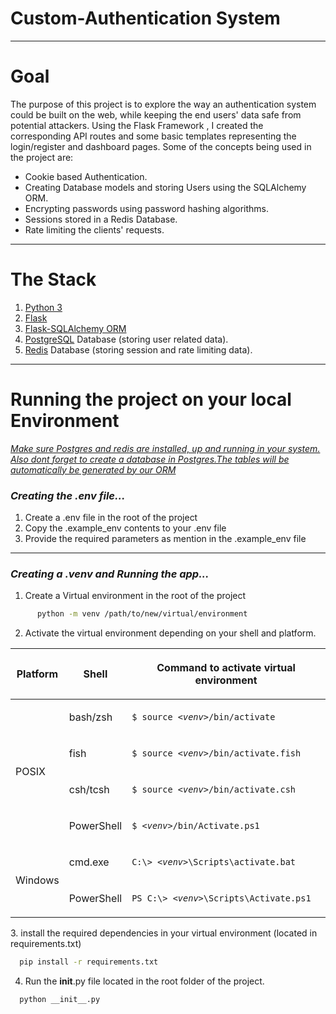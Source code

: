 # Custom-Authentication System

---

# Goal

The purpose of this project is to explore the way an authentication system could be built on the web, while keeping the end users' data safe from potential attackers. Using the Flask Framework , I created the corresponding API routes and some basic templates representing the login/register and dashboard pages. Some of the concepts being used in the project are:

* Cookie based Authentication.
* Creating Database models and storing Users using the SQLAlchemy ORM.
* Encrypting passwords using password hashing algorithms.
* Sessions stored in a Redis Database.
* Rate limiting the clients' requests.

---

# The Stack

1. [Python 3](https://www.python.org/)
2. [Flask](https://flask.palletsprojects.com/en/2.3.x/)
3. [Flask-SQLAlchemy ORM](https://flask-sqlalchemy.palletsprojects.com/en/3.0.x/)
4. [PostgreSQL](https://www.postgresql.org/) Database (storing user related data).
5. [Redis](https://redis.io/) Database (storing session and rate limiting data).

---

# Running the project on your local Environment

*<u>Make sure Postgres and redis are installed, up and running in your system.
Also dont forget to create a database in Postgres.The tables will be automatically be generated by our ORM</u>*

### *Creating the .env file...*

1. Create a .env file in the root of the project
2. Copy the .example_env contents to your .env file
3. Provide the required parameters as mention in the .example_env file

---

### *Creating a .venv and Running the app...*

1. Create a Virtual environment in the root of the project

```bash
      python -m venv /path/to/new/virtual/environment
```

2. Activate the virtual environment depending on your shell and platform.

<table class="docutils align-default">
<colgroup>
<col style="width: 17%">
<col style="width: 16%">
<col style="width: 67%">
</colgroup>
<thead>
<tr class="row-odd"><th class="head"><p>Platform</p></th>
<th class="head"><p>Shell</p></th>
<th class="head"><p>Command to activate virtual environment</p></th>
</tr>
</thead>
<tbody>
<tr class="row-even"><td rowspan="4"><p>POSIX</p></td>
<td><p>bash/zsh</p></td>
<td><p><code class="samp docutils literal notranslate"><span class="pre">$</span> <span class="pre">source</span> <em><span class="pre">&lt;venv&gt;</span></em><span class="pre">/bin/activate</span></code></p></td>
</tr>
<tr class="row-odd"><td><p>fish</p></td>
<td><p><code class="samp docutils literal notranslate"><span class="pre">$</span> <span class="pre">source</span> <em><span class="pre">&lt;venv&gt;</span></em><span class="pre">/bin/activate.fish</span></code></p></td>
</tr>
<tr class="row-even"><td><p>csh/tcsh</p></td>
<td><p><code class="samp docutils literal notranslate"><span class="pre">$</span> <span class="pre">source</span> <em><span class="pre">&lt;venv&gt;</span></em><span class="pre">/bin/activate.csh</span></code></p></td>
</tr>
<tr class="row-odd"><td><p>PowerShell</p></td>
<td><p><code class="samp docutils literal notranslate"><span class="pre">$</span> <em><span class="pre">&lt;venv&gt;</span></em><span class="pre">/bin/Activate.ps1</span></code></p></td>
</tr>
<tr class="row-even"><td rowspan="2"><p>Windows</p></td>
<td><p>cmd.exe</p></td>
<td><p><code class="samp docutils literal notranslate"><span class="pre">C:\&gt;</span> <em><span class="pre">&lt;venv&gt;</span></em><span class="pre">\Scripts\activate.bat</span></code></p></td>
</tr>
<tr class="row-odd"><td><p>PowerShell</p></td>
<td><p><code class="samp docutils literal notranslate"><span class="pre">PS</span> <span class="pre">C:\&gt;</span> <em><span class="pre">&lt;venv&gt;</span></em><span class="pre">\Scripts\Activate.ps1</span></code></p></td>
</tr>
</tbody>
</table>
3. install the required dependencies in your virtual environment (located in requirements.txt)

```bash
  pip install -r requirements.txt
```

4. Run the __init__.py file located in the root folder of the project.

```bash
  python __init__.py
```
